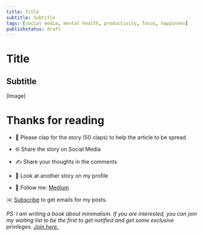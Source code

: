```yaml
---
title: Title
subtitle: Subtitle
tags: [social media, mental health, productivity, focus, happinnes]
publishstatus: draft
---
```

# Title
## Subtitle

[Image]

Thanks for reading
==================

-   👏 Please clap for the story (50 claps) to help the article to be spread

-   🌐 Share the story on Social Media

-   ✍️ Share your thoughts in the comments

-   🌟 Look at another story on my profile

-   🔔 Follow me: [Medium](https://milhoornaert.medium.com/)

✉️ [Subscribe](https://milhoornaert.medium.com/subscribe) to get emails for my posts.

*PS: I am writing a book about minimalism. If you are interested, you can join my waiting list to be the first to get notified and get some exclusive privileges. [Join here.](https://book.milh.tech)*
